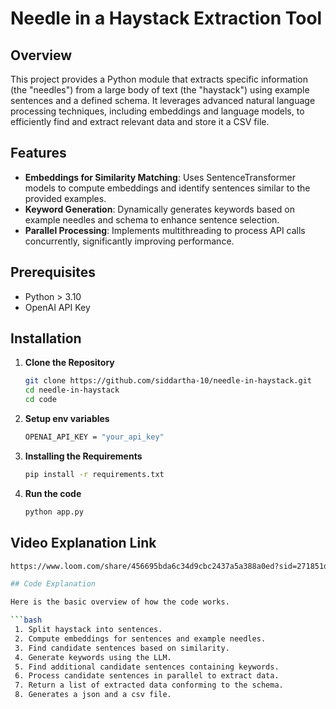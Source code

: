 # Needle in a Haystack Extraction Tool

## Overview

This project provides a Python module that extracts specific information (the "needles") from a large body of text (the "haystack") using example sentences and a defined schema. It leverages advanced natural language processing techniques, including embeddings and language models, to efficiently find and extract relevant data and store it a CSV file.

## Features

- **Embeddings for Similarity Matching**: Uses SentenceTransformer models to compute embeddings and identify sentences similar to the provided examples.
- **Keyword Generation**: Dynamically generates keywords based on example needles and schema to enhance sentence selection.
- **Parallel Processing**: Implements multithreading to process API calls concurrently, significantly improving performance.

## Prerequisites

- Python > 3.10
- OpenAI API Key
  
## Installation

1. **Clone the Repository**

   ```bash
   git clone https://github.com/siddartha-10/needle-in-haystack.git
   cd needle-in-haystack
   cd code

2. **Setup env variables**

   ```bash
   OPENAI_API_KEY = "your_api_key"
   
3. **Installing the Requirements**

   ```bash
   pip install -r requirements.txt 

4. **Run the code**
   ```bash
   python app.py

## Video Explanation Link
   ```bash
   https://www.loom.com/share/456695bda6c34d9cbc2437a5a388a0ed?sid=271851df-bf11-4927-bd1a-4aeecb7da818

## Code Explanation

Here is the basic overview of how the code works.

```bash
    1. Split haystack into sentences.
    2. Compute embeddings for sentences and example needles.
    3. Find candidate sentences based on similarity.
    4. Generate keywords using the LLM.
    5. Find additional candidate sentences containing keywords.
    6. Process candidate sentences in parallel to extract data.
    7. Return a list of extracted data conforming to the schema.
    8. Generates a json and a csv file.
